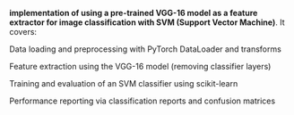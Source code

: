 **implementation of using a pre-trained VGG-16 model as a feature extractor for image classification with SVM (Support Vector Machine)**. It covers:

Data loading and preprocessing with PyTorch DataLoader and transforms

Feature extraction using the VGG-16 model (removing classifier layers)

Training and evaluation of an SVM classifier using scikit-learn

Performance reporting via classification reports and confusion matrices
